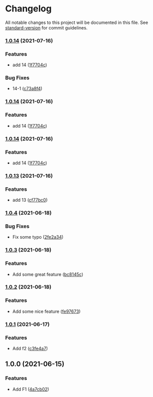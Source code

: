 # Changelog

All notable changes to this project will be documented in this file. See [standard-version](https://github.com/conventional-changelog/standard-version) for commit guidelines.

### [1.0.14](https://github.com/jonatasdaniel/changelog-test/compare/v1.0.4...v1.0.14) (2021-07-16)


### Features

* add 14 ([1f7704c](https://github.com/jonatasdaniel/changelog-test/commit/1f7704cc1ea4790dd3b6ff4f8d1072d28f56dc52))


### Bug Fixes

* 14-1 ([c73a8f4](https://github.com/jonatasdaniel/changelog-test/commit/c73a8f4533f622ba4646dc018af1616b39cfe3b2))

### [1.0.14](https://github.com/jonatasdaniel/changelog-test/compare/v1.0.4...v1.0.14) (2021-07-16)


### Features

* add 14 ([1f7704c](https://github.com/jonatasdaniel/changelog-test/commit/1f7704cc1ea4790dd3b6ff4f8d1072d28f56dc52))

### [1.0.14](https://github.com/jonatasdaniel/changelog-test/compare/v1.0.4...v1.0.14) (2021-07-16)


### Features

* add 14 ([1f7704c](https://github.com/jonatasdaniel/changelog-test/commit/1f7704cc1ea4790dd3b6ff4f8d1072d28f56dc52))

### [1.0.13](https://github.com/jonatasdaniel/changelog-test/compare/v1.0.4...v1.0.13) (2021-07-16)


### Features

* add 13 ([cf77bc0](https://github.com/jonatasdaniel/changelog-test/commit/cf77bc095b9115668241a972f3cfb083aaf6b46b))

### [1.0.4](https://github.com/jonatasdaniel/changelog-test/compare/v1.0.3...v1.0.4) (2021-06-18)


### Bug Fixes

* Fix some typo ([2fe2a34](https://github.com/jonatasdaniel/changelog-test/commit/2fe2a34248ba95c90d6baefea4a55765ab4744ca))

### [1.0.3](https://github.com/jonatasdaniel/changelog-test/compare/v1.0.2...v1.0.3) (2021-06-18)


### Features

* Add some great feature ([bc8145c](https://github.com/jonatasdaniel/changelog-test/commit/bc8145cbaae2507e5d668e0c2a1c34eca03c61c6))

### [1.0.2](https://github.com/jonatasdaniel/changelog-test/compare/v1.0.1...v1.0.2) (2021-06-18)


### Features

* Add some nice feature ([fe97673](https://github.com/jonatasdaniel/changelog-test/commit/fe9767327cb76d89505830b2514be10f1dec1896))

### [1.0.1](https://github.com/jonatasdaniel/changelog-test/compare/v1.0.0...v1.0.1) (2021-06-17)


### Features

* Add f2 ([c3fe4a7](https://github.com/jonatasdaniel/changelog-test/commit/c3fe4a7a51918d49f104f5453ef0bb095dd929fb))

## 1.0.0 (2021-06-15)


### Features

* Add F1 ([4a7cb02](https://github.com/jonatasdaniel/changelog-test/commit/4a7cb025bca675843c1131fcb86fe5d4f72b3e7b))
